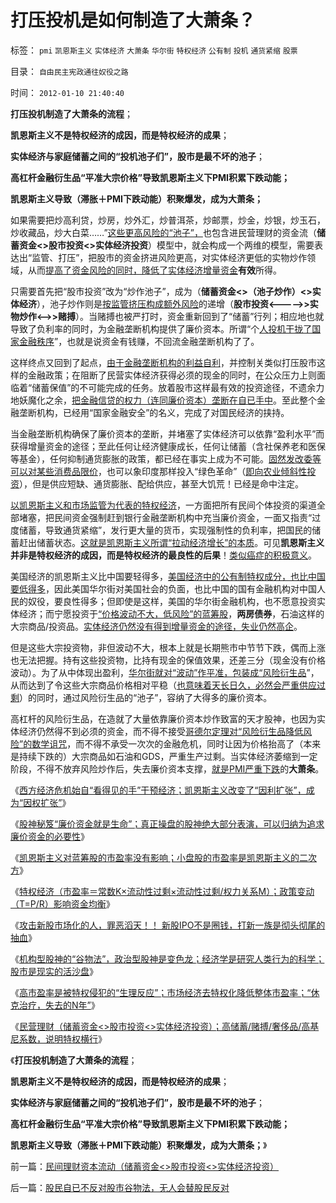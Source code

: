 # 打压投机是如何制造了大萧条？

标签： `pmi` `凯恩斯主义` `实体经济` `大萧条` `华尔街` `特权经济` `公有制` `投机` `通货紧缩` `股票` 

目录： `自由民主宪政通往奴役之路`

时间： `2012-01-10 21:40:40`

**打压投机制造了大萧条的流程**；

**凯恩斯主义不是特权经济的成因，而是特权经济的成果**；

**实体经济与家庭储蓄之间的“投机池子们”，股市是最不坏的池子**；

**高杠杆金融衍生品“平准大宗价格”导致凯恩斯主义下PMI积累下跌动能；**

**凯恩斯主义导致（滞胀＋PMI下跌动能）积聚爆发，成为大萧条；**

如果需要把炒高利贷，炒房，炒外汇，炒普洱茶，炒邮票，炒金，炒银，炒玉石，炒收藏品，炒大白菜……”[这些更高风险的“池子”，](../../../2012/1/6/经济学者为什么不敢研究股市中的“谷物法”？.md)也包含进民营理财的资金流（**储蓄资金<>股市投资<>实体经济投资**）模型中，就会构成一个两维的模型，需要表达出“监管、打压”，把股市的资金挤进风险更高，对实体经济更低的实物炒作领域，从而[提高了资金风险的同时，降低了实体经济增量资金](../../../2012/1/5/股市的风险到底有多大？更大的风险从那里来？.md)**有效**所得。

只需要首先把“股市投资”改为“炒作池子”，成为（**储蓄资金<>（池子炒作）<>实体经济**），池子炒作则是[按监管挤压构成额外风险](../../../2012/1/5/A股机构化超过60-，还打压小盘股，就注定大熊市.md)的递增（**股市投资<————>>实物炒作<——>>赌搏**）。当赌搏也被严打时，资金重新回到了“储蓄”行列；相应地也就导致了负利率的同时，为金融垄断机构提供了廉价资本。所谓“个[人投机干拢了国家金融秩序](../../../2011/9/21/打压“投机和高利贷”，经济危机只会火上添油.md)”，也就是说资金有钱赚，不回流金融垄断机构了了。

这样终点又回到了起点，[由于金融垄断机构的利益自利](../../../2011/8/24/巴菲特“向我开炮”当五毛,华尔街奴役全世界.md)，并控制关类似打压股市这样的金融政策；在阻断了民营实体经济获得必须的现金的同时，在公众压力上则面临着“储蓄保值”的不可能完成的任务。放着股市这样最有效的投资途径，不遗余力地妖魔化之余，[把金融信贷的权力（连同廉价资本）垄断在自已手中](../../../2012/1/9/股神秘笈“廉价资金就是生命”.md)。至此整个金融垄断机构，已经用“国家金融安全”的名义，完成了对国民经济的挟持。

当金融垄断机构确保了廉价资本的垄断，并堵塞了实体经济可以依靠“盈利水平”而获得增量资金的途径；至此任何让经济健康成长，任何让储蓄（含社保养老和医保等基金），任何抑制通货膨胀的政策，都已经在事实上成为不可能。[固然发改委等可以对某些消费品限价](../../../2010/12/1/发改委知错能改,抓流通降物价将劳而有过.md)，也可以象印度那样投入“绿色革命”（[即向农业倾斜性投资](../../../2011/11/27/粮农系统是最大的国企，“向农村倾斜”与农民无关.md)），但是供应短缺、通货膨胀、配给供应，甚至大饥荒！已经是命中注定。

[以凯恩斯主义和市场监管为代表的特权经济](../../../2011/12/1/小政府＝消费者依法诉讼取代“监管”.md)，一方面把所有民间个体投资的渠道全部堵塞，把民间资金强制赶到银行金融垄断机构中充当廉价资金，一面又指责“过度储蓄，导致通货紧缩”，发行更大量的货币，实现强制性的负利率，把国民的储蓄赶出储蓄状态。[这就是凯恩斯主义所谓“拉动经济增长”的本质](../../../2011/12/24/凯恩斯主义的GDP依赖于物价更快的上涨.md)。可见**凯恩斯主义并非是特权经济的成因，而是特权经济的最良性的后果**！[类似癌症的积极意义](../../../2010/7/11/癌症未必是魔；中西医都不能“治癌”.md)。

美国经济的凯恩斯主义比中国要轻得多，[美国经济中的公有制特权成分，也比中国要低得多](../../../2012/1/9/试向美国经济添加中国特色.md)，因此美国华尔街对美国社会的负面，也比中国的国有金融机构对中国人民的奴役，要良性得多；但即使是这样，美国的华尔街金融机构，也不愿意投资实体经济；而宁愿投资于[“价格波动不大，低风险”的蓝筹股](../../../2012/1/8/凯恩斯主义的蓝筹股业绩必定与经济衰退伴生.md)，**两房债券**，石油这样的大宗商品/投资品。[实体经济仍然没有得到增量资金的途径，失业仍然高企](../../../2012/1/8/虚拟经济是凯恩斯主义的影子,“滞”与“胀”.md)。

但是这些大宗投资物，非但波动不大，根本上就是长期熊市中节节下跌，偶而上涨也无法把握。持有这些投资物，比持有现金的保值效果，还差三分（现金没有价格波动）。为了从中体现出盈利，[华尔街就对“波动”作平准，包装成“风险衍生品](../../../2009/12/30/芝加哥学派，成也不确定性，败也不确定性.md)”，从而达到了令这些大宗商品价格相对平稳（[也意味着天长日久，必然会严重供应过剩](../../../2009/12/28/“生产倒退”可能社会进步.md)）的同时，通过风险衍生品的“池子”，容纳了大得多的廉价资本。

高杠杆的风险衍生品，在造就了大量依靠廉价资本炒作致富的天才股神，也因为实体经济仍然得不到必须的资金，而不得不接受[哥德尔定理对“风险衍生品降低风险”的数学诅咒](../../../2012/1/8/凯恩斯主义泡沫和高杠杆中的哥德尔定理.md)，而不得不承受一次次的金融危机，同时让因为价格抬高了（本来是持续下跌的）大宗商品如石油和GDS，严重生产过剩。当实体经济萎缩到一定阶段，不得不放弃风险炒作后，失去廉价资本支撑，[就是PMI严重下跌](../../../2009/12/7/谈产能过剩不可能有通货膨胀的谬论.md)的**大萧条**。

《[西方经济危机始自“看得见的手”干预经济；凯恩斯主义改变了“因利扩张”，成为“因权扩张”](../../../2012/1/9/试向美国经济添加中国特色.md)》

《[股神秘笈“廉价资金就是生命”；真正操盘的股神绝大部分表演，可以归纳为追求廉价资金的必要性](../../../2012/1/9/股神秘笈“廉价资金就是生命”.md)》

《[凯恩斯主义对蓝筹股的市盈率没有影响；小盘股的市盈率是凯恩斯主义的二次方](../../../2012/1/9/凯恩斯主义对市盈率的影响，理解国进民退.md)》

《[特权经济（市盈率＝常数K×流动性过剩×流动性过剩/权力关系M）；政策变动（T=P/R）影响资金均衡](../../../2012/1/9/特权经济下的民企市盈率无限高！.md)》

《[攻击新股市场化的人，罪恶滔天！！ 新股IPO不是圈钱，打新一族是彻头彻尾的抽血](../../../2012/1/9/攻击新股市场化的人!罪恶滔天！.md)》

《[机构型股神的“谷物法”，政治型股神是变色龙；经济学是研究人类行为的科学；股市是现实的活沙盘](../../../2012/1/10/机构型股神的“谷物法”，政治型股神和孔庆东老师.md)》

《[高市盈率是被特权侵犯的“生理反应”；市场经济去特权化降低整体市盈率；“休克治疗，失去的N年”](../../../2012/1/10/高市盈率是被特权侵犯的“生理反应”；.md)》

《[民营理财（储蓄资金<>股市投资<>实体经济投资）；高储蓄/赌搏/奢侈品/高基尼系数，说明特权横行](../../../2012/1/10/民间理财资本流动（储蓄资金股市投资实体经济投资）.md)》

《**打压投机制造了大萧条的流程**；

**凯恩斯主义不是特权经济的成因，而是特权经济的成果**；

**实体经济与家庭储蓄之间的“投机池子们”，股市是最不坏的池子**；

**高杠杆金融衍生品“平准大宗价格”导致凯恩斯主义下PMI积累下跌动能；**

**凯恩斯主义导致（滞胀＋PMI下跌动能）积聚爆发，成为大萧条；**》



前一篇：[民间理财资本流动（储蓄资金&lt;&gt;股市投资&lt;&gt;实体经济投资）](../../../2012/1/10/民间理财资本流动（储蓄资金股市投资实体经济投资）.md)

后一篇：[股民自已不反对股市谷物法，无人会替股民反对](../../../2012/1/10/股民自已不反对股市谷物法，无人会替股民反对.md)